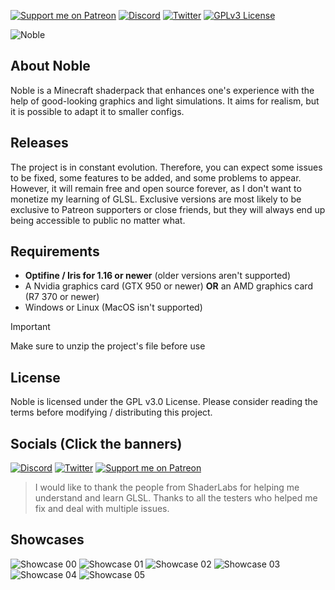 [![Support me on Patreon](https://img.shields.io/endpoint.svg?url=https%3A%2F%2Fshieldsio-patreon.vercel.app%2Fapi%3Fusername%3DBelmu%26type%3Dpatrons&style=flat)](https://patreon.com/Belmu)
[![Discord](https://img.shields.io/discord/804772139344461834.svg?logo=discord&logoColor=white&logoWidth=20&labelColor=7289DA&label=Discord)](https://discord.gg/jjRrhpkH9e)
[![Twitter](https://img.shields.io/twitter/follow/Belmu_?color=dark&label=Follow&logoColor=dark)](https://twitter.com/Belmu_)
[![GPLv3 License](https://img.shields.io/badge/License-GPLv3-blue.svg)](http://perso.crans.org/besson/LICENSE.html)

![Noble](https://i.imgur.com/Xkcwgnn.png)

## About Noble
Noble is a Minecraft shaderpack that enhances one's experience with the help of good-looking graphics and light simulations.
It aims for realism, but it is possible to adapt it to smaller configs.

## Releases
The project is in constant evolution. Therefore, you can expect some issues to be fixed,
some features to be added, and some problems to appear. However, it will remain free and
open source forever, as I don't want to monetize my learning of GLSL. Exclusive versions are most
likely to be exclusive to Patreon supporters or close friends, but they will always end up
being accessible to public no matter what.

## Requirements
* **Optifine / Iris for 1.16 or newer** (older versions aren't supported)
* A Nvidia graphics card (GTX 950 or newer) **OR**  an AMD graphics card (R7 370 or newer)
* Windows or Linux (MacOS isn't supported)

> [!IMPORTANT]
> Make sure to unzip the project's file before use

## License
Noble is licensed under the GPL v3.0 License. Please consider reading the terms before modifying / distributing this project.

## Socials (Click the banners)
[![Discord](https://i.imgur.com/3shUTJu.png)](https://discord.gg/jjRrhpkH9e)
[![Twitter](https://i.imgur.com/z0Nqa6n.png)](https://twitter.com/Belmu_)
[![Support me on Patreon](https://i.imgur.com/ZTO3EGk.png)](https://patreon.com/Belmu)

> I would like to thank the people from ShaderLabs for helping me understand and learn GLSL.
> Thanks to all the testers who helped me fix and deal with multiple issues.

## Showcases
![Showcase 00](https://i.imgur.com/jD8XyOf.png)
![Showcase 01](https://i.imgur.com/6ZhEyYW.png)
![Showcase 02](https://i.imgur.com/5IE0iPD.png)
![Showcase 03](https://i.imgur.com/EyxxpKi.png)
![Showcase 04](https://i.imgur.com/hzjM5m4.png)
![Showcase 05](https://i.imgur.com/A9LJIGB.png)

